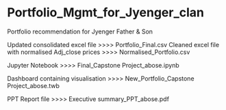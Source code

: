 # Portfolio_Mgmt_for_Jyenger_clan
Portfolio recommendation for Jyenger Father & Son

 Updated consolidated excel file >>>> Portfolio_Final.csv
 Cleaned excel file with normalised Adj_close prices >>>> Normalised_Portfolio.csv

 Jupyter Notebook >>>> Final_Capstone Project_abose.ipynb

 Dashboard containing visualisation >>>> New_Portfolio_Capstone Project_abose.twb

 PPT Report file >>>> Executive summary_PPT_abose.pdf
